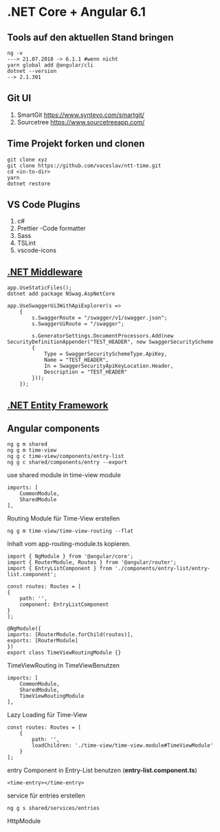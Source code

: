 # .NET Core + Angular 6.1

## Tools auf den aktuellen Stand bringen

    ng -v
    ---> 21.07.2018 -> 6.1.1 #wenn nicht 
    yarn global add @angular/cli
    dotnet --version 
    --> 2.1.301

## Git UI
1. SmartGit <https://www.syntevo.com/smartgit/>
1. Sourcetree <https://www.sourcetreeapp.com/>


## Time Projekt forken und clonen

    git clone xyz
    git clone https://github.com/vaceslav/ntt-time.git
    cd <in-to-dir>
    yarn
    dotnet restore

## VS Code Plugins

1. c#
1. Prettier -Code formatter
1. Sass
1. TSLint
1. vscode-icons

## [.NET Middleware](https://github.com/vaceslav/modern-web-app-tutorial/blob/master/NET-CORE.md#middleware)

    app.UseStaticFiles();
    dotnet add package NSwag.AspNetCore

    app.UseSwaggerUi3WithApiExplorer(s =>
        {
            s.SwaggerRoute = "/swagger/v1/swagger.json";
            s.SwaggerUiRoute = "/swagger";

            s.GeneratorSettings.DocumentProcessors.Add(new SecurityDefinitionAppender("TEST_HEADER", new SwaggerSecurityScheme
            {
                Type = SwaggerSecuritySchemeType.ApiKey,
                Name = "TEST_HEADER",
                In = SwaggerSecurityApiKeyLocation.Header,
                Description = "TEST_HEADER"
            }));
        });


## [.NET Entity Framework](https://github.com/vaceslav/modern-web-app-tutorial/blob/master/NET-CORE.md#entity-framework)


## Angular components

    ng g m shared
    ng g m time-view
    ng g c time-view/components/entry-list
    ng g c shared/components/entry --export

use shared module in time-view module

    imports: [
        CommonModule,
        SharedModule
    ],


Routing Module für Time-View erstellen

    ng g m time-view/time-view-routing --flat

Inhalt vom app-routing-module.ts kopieren.

    import { NgModule } from '@angular/core';
    import { RouterModule, Routes } from '@angular/router';
    import { EntryListComponent } from './components/entry-list/entry-list.component';

    const routes: Routes = [
    {
        path: '',
        component: EntryListComponent
    }
    ];

    @NgModule({
    imports: [RouterModule.forChild(routes)],
    exports: [RouterModule]
    })
    export class TimeViewRoutingModule {}


TimeViewRouting in TimeViewBenutzen

    imports: [
        CommonModule, 
        SharedModule, 
        TimeViewRoutingModule
    ],

Lazy Loading für Time-View

    const routes: Routes = [
        {
            path: '',
            loadChildren: './time-view/time-view.module#TimeViewModule'
        }
    ];


entry Component in Entry-List benutzen (**entry-list.component.ts**)

    <time-entry></time-entry>


service für entries erstellen

    ng g s shared/services/entries




HttpModule

